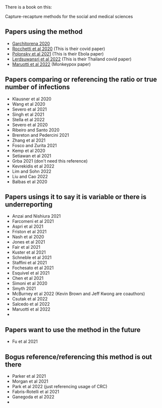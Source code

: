 There is a book on this:

Capture-recapture methods for the social and medical sciences

## Papers using the method

- [Garchitorena 2020](https://www.medrxiv.org/content/10.1101/2020.08.17.20174821v2)
- [Rocchetti et al 2020](https://www.sciencedirect.com/science/article/pii/S1201971220304446) (This is their covid paper)
- [Polonsky et al 2021](https://www.ncbi.nlm.nih.gov/pmc/articles/PMC8632194/) (This is their Ebola paper)
- [Lerdsuwansri et al 2022](https://link.springer.com/article/10.1186/s12879-022-07046-6) (This is their Thailand covid paper)
- [Maruotti et al 2022](https://onlinelibrary.wiley.com/doi/full/10.1002/jmv.28099?casa_token=GCv4x1MbzY8AAAAA%3Aa4Ox19RpSaha_u6vmiMfQgjbTjnp0-oOxPyyv7ckaL9XZtBwtv5V0mWxSdRYwmiQ7KCrlhCL-OueSeKq) (Monkeypox paper)


## Papers comparing or referencing the ratio or true number of infections

- Klausner et al 2020
- Wang et al 2020
- Severo et al 2021
- Singh et al 2021
- Stella et al 2022
- Severo et al 2020
- Ribeiro and Santo 2020
- Brereton and Pedercini 2021	
- Zhang et al 2021
- Fosco and Zurita 2021
- Kemp et al 2020
- Setiawan et al 2021
- Grba 2021 (don't need this reference)
- Kevrekidis et al 2022
- Lim and Sohn 2022
- Liu and Cao 2022
- Balbas et al 2020

## Papers usings it to say it is variable or there is underreporting

- Anzai and Nishiura 2021
- Farcomeni et al 2021
- Aspri et al 2021
- Friston et al 2021
- Nash et al 2020
- Jones et al 2021
- Fair et al 2021
- Kuster et al 2021
- Schneble et al 2021
- Staffini et al 2021
- Fochesato et al 2021
- Esquivel et al 2021
- Chen et al 2021
- Simoni et al 2020
- Smyth 2021
- McBurney et al 2022 (Kevin Brown and Jeff Kwong are coauthors)
- Csutak et al 2022
- Salcedo et al 2022
- Maruotti et al 2022
- 

## Papers want to use the method in the future

- Fu et al 2021

## Bogus reference/referencing this method is out there

- Parker et al 2021
- Morgan et al 2021
- Park et al 2022 (just referencing usage of CRC)
- Fabris-Rotelli et al 2021
- Ganegoda et al 2022
- 



